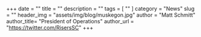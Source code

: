 +++
date        = ""
title       = ""
description = ""
tags        = [ "" ]
category    = "News"
slug        = ""
header_img	= "assets/img/blog/muskegon.jpg"
author		= "Matt Schmitt"
author_title= "President of Operations"
author_url	= "https://twitter.com/RisersSC"
+++
